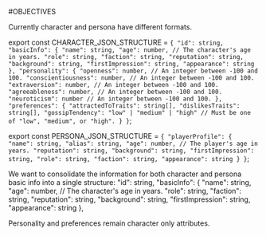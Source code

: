 #OBJECTIVES

Currently character and persona have different formats.

export const CHARACTER_JSON_STRUCTURE = `{
  "id": string,
  "basicInfo": {
    "name": string,
    "age": number, // The character's age in years.
    "role": string,
    "faction": string,
    "reputation": string,
    "background": string,
    "firstImpression": string,
    "appearance": string
  },
  "personality": {
    "openness": number, // An integer between -100 and 100.
    "conscientiousness": number, // An integer between -100 and 100.
    "extraversion": number, // An integer between -100 and 100.
    "agreeableness": number, // An integer between -100 and 100.
    "neuroticism": number // An integer between -100 and 100.
  },
  "preferences": {
    "attractedToTraits": string[],
    "dislikesTraits": string[],
    "gossipTendency": "low" | "medium" | "high" // Must be one of "low", "medium", or "high".
  }
}`;

export const PERSONA_JSON_STRUCTURE = `{
  "playerProfile": {
    "name": string,
    "alias": string,
    "age": number, // The player's age in years.
    "reputation": string,
    "background": string,
    "firstImpression": string,
    "role": string,
    "faction": string,
    "appearance": string
  }
}`;


We want to consolidate the information for both character and persona basic info into a single structure:
"id": string,
"basicInfo": {
"name": string,
"age": number, // The character's age in years.
"role": string,
"faction": string,
"reputation": string,
"background": string,
"firstImpression": string,
"appearance": string
},

Personality and preferences remain character only attributes.



